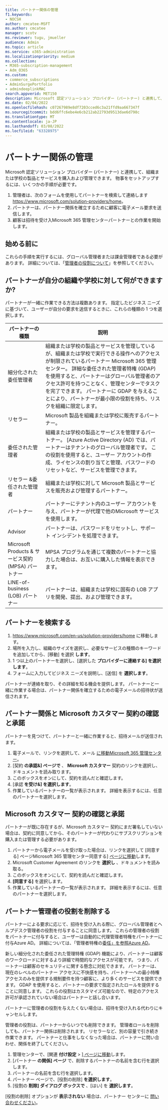```yaml
---
title: パートナー関係の管理
f1.keywords:
- NOCSH
author: cmcatee-MSFT
ms.author: cmcatee
manager: scotv
ms.reviewer: tugu, jmueller
audience: Admin
ms.topic: article
ms.service: o365-administration
ms.localizationpriority: medium
ms.collection:
- M365-subscription-management
- Adm_O365
ms.custom:
- commerce_subscriptions
- AdminSurgePortfolio
- admindeeplinkMAC
search.appverid: MET150
description: Microsoft 認定ソリューション プロバイダー (パートナー) と連携して、組織または学校の製品とサービスを購入および管理する方法について説明します。
ms.date: 02/04/2022
ms.openlocfilehash: c07267989e8df7203cced6c3a21ffd9aa667347f
ms.sourcegitcommit: bdd6ffc6ebe4e6cb212ab22793d9513dae6d798c
ms.translationtype: MT
ms.contentlocale: ja-JP
ms.lasthandoff: 03/08/2022
ms.locfileid: "63328975"
---
```

# <a name="manage-partner-relationships"></a>パートナー関係の管理

Microsoft 認定ソリューション プロバイダー (パートナー) と連携して、組織または学校の製品とサービスを購入および管理できます。 物事をセットアップするには、いくつかの手順が必要です。

1. 管理者は、次のフォームを使用してパートナーを検索して連絡します <a href="https://www.microsoft.com/solution-providers/home" target="_blank">https://www.microsoft.com/solution-providers/home</a>。
2. パートナーは、パートナー関係を確立するために顧客に電子メール要求を送信します。
3. 顧客は招待を受け入Microsoft 365 管理センターパートナーとの作業を開始します。

## <a name="before-you-begin"></a>始める前に

これらの手順を実行するには、グローバル管理者または課金管理者である必要があります。 詳細については、「[管理者の役割について](../admin/add-users/about-admin-roles.md)」を参照してください。

## <a name="what-can-a-partner-do-for-my-organization-or-school"></a>パートナーが自分の組織や学校に対して何ができますか?

パートナーが一緒に作業できる方法は複数あります。 指定したビジネス ニーズに基づいて、ユーザーが自分の要求を送信するときに、これらの種類の 1 つを選択します。

| パートナーの種類 | 説明 |
| ------ | ------------------- |
| 細分化された委任管理者 | 組織または学校の製品とサービスを管理しているが、組織または学校で実行できる操作へのアクセスが制限されているパートナー Microsoft 365 管理センター。 詳細な委任された管理者特権 (GDAP) を使用すると、パートナーはグローバル管理者のアクセス許可を持つことなく、管理センターでタスクを完了できます。 パートナーに GDAP を与えることにより、パートナーが最小限の役割を持ち、リスクを組織に限定します。 |
| リセラー | Microsoft 製品を組織または学校に販売するパートナー。 |
| 委任された管理者 | 組織または学校の製品とサービスを管理するパートナー。 [Azure Active Directory (AD) では、パートナーはテナントのグローバル管理者です。 この役割を使用すると、ユーザー アカウントの作成、ライセンスの割り当てと管理、パスワードのリセットなど、サービスを管理できます。 |
| リセラー &委任された管理者 | 組織または学校に対して Microsoft 製品とサービスを販売および管理するパートナー。 |
| パートナー | パートナーにテナント内のユーザー アカウントを与え、パートナーが代理で他のMicrosoft サービスを使用します。 |
| Advisor | パートナーは、パスワードをリセットし、サポート インシデントを処理できます。 |
| Microsoft Products & サービス契約 (MPSA) パートナー | MPSA プログラムを通じて複数のパートナーと協力した場合は、お互いに購入した情報を表示できます。 |
| LINE-of-business (LOB) パートナー | パートナーは、組織または学校に固有の LOB アプリを開発、提出、および管理できます。 |

## <a name="find-a-partner"></a>パートナーを検索する

1. <a href="https://www.microsoft.com/en-us/solution-providers/home" target="_blank">https://www.microsoft.com/en-us/solution-providers/home</a> に移動します。
2. 場所を入力し、組織のサイズを選択し、必要なサービスの種類のキーワードを追加してから、[移動] を選択 **します**。
3. 1 つ以上のパートナーを選択し、[選択した **プロバイダーに連絡する] を選択します**。
4. フォームに入力してビジネス ニーズを説明し、[送信] を **選択します**。

パートナーが連絡を取り、その詳細を知る機会を提供します。 パートナーと一緒に作業する場合は、パートナー関係を確立するための電子メールの招待状が送信されます。

## <a name="review-and-accept-a-partner-relationship-and-microsoft-customer-agreement"></a>パートナー関係と Microsoft カスタマー 契約の確認と承諾

パートナーを見つけて、パートナーと一緒に作業すると、招待メールが送信されます。

1. 電子メールで、リンクを選択して、メール <a href="https://go.microsoft.com/fwlink/p/?linkid=2024339" target="_blank">に移動Microsoft 365 管理センター</a>。
2. [契約 **の承認&] ページで** 、 **Microsoft カスタマー** 契約のリンクを選択し、ドキュメントを読み取ります。
3. このボックスをオンにして、契約を読んだと確認します。
4. [承認 **を受け&] を選択します**。
5. 作業しているパートナーの一覧が表示されます。 詳細を表示するには、任意のパートナーを選択します。

## <a name="review-and-accept-a-microsoft-customer-agreement"></a>Microsoft カスタマー 契約の確認と承諾

パートナーが既に存在するが、Microsoft カスタマー 契約にまだ署名していない場合は、契約に同意してから、そのパートナーが代わりにサブスクリプションを購入または管理する必要があります。

1. パートナーから電子メールを受け取った場合は、リンクを選択して [同意する] ページMicrosoft 365 管理センター同意する] <a href="https://go.microsoft.com/fwlink/?linkid=2116573" target="_blank">ページに移動</a>します。
2. Microsoft Customer Agreement のリンクを **選択し** 、ドキュメントを読み取る。
3. このボックスをオンにして、契約を読んだと確認します。
4. **[同意する]** を選択します。
5. 作業しているパートナーの一覧が表示されます。 詳細を表示するには、任意のパートナーを選択します。

## <a name="remove-partner-admin-roles"></a>パートナー管理者の役割を削除する

パートナーによる要求に応じて、招待を受け入れる際に、グローバル管理者とヘルプデスク管理者の役割を付与することに同意します。 これらの管理者の役割をパートナーに付与すると、ユーザーは自動的に代理管理者特権をパートナーに付与Azure AD。 詳細については、「管理者特権の[委任」を参照Azure AD](/partner-center/customers_revoke_admin_privileges#delegated-admin-privileges-in-azure-ad)。

新しい細分化された委任された管理特権 (GDAP) 機能により、パートナーは顧客のワークロードに対するより詳細で時間的なアクセスが可能です。 つまり、パートナーは顧客のセキュリティに関する懸念に対処できます。 パートナーは、現在のレベルのパートナー アクセスに不快感を持ち、パートナーへの最小特権アクセスのみを提供する規制要件を持つ顧客に、より多くのサービスを提供できます。 GDAP を使用すると、パートナーの要求で指定されたロールを提供することに同意します。 これらの役割はカスタマイズ可能なので、特定のアクセス許可が承認されていない場合はパートナーと話し合います。

パートナーに管理者の役割を与えたくない場合は、招待を受け入れる代わりにキャンセルします。

管理者の役割は、パートナーからいつでも削除できます。 管理者ロールを削除しても、パートナー関係は削除されます。 リセラーなど、別の容量で引き続き作業できます。 パートナーと仕事をしなくなった場合は、パートナーに問い合わせ、関係を終了してください。

1. 管理センターで、[関連 **付け設定** > <a href="https://go.microsoft.com/fwlink/p/?linkid=2074649" target="_blank">] ページに移動</a>します。
2. [パートナー **の関係] ページ** で、削除するパートナーの名前を含む行を選択します。
3. パートナーの名前を含む行を選択します。
4. パートナー ページで、[役割の削除] **を選択します**。
5. [役割の **削除] ダイアログ ボックスで** 、[はい] を **選択します**。

[役割の削除] オプションが **表示されない** 場合は、パートナー センターに [問い合わせください](https://partner.microsoft.com/support)。

